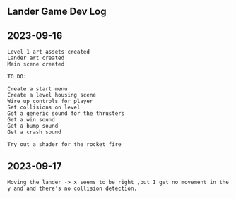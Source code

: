 Lander Game Dev Log
-------------------------------------

2023-09-16
----------

	Level 1 art assets created
	Lander art created
	Main scene created

	TO DO:
	------
	Create a start menu
	Create a level housing scene
	Wire up controls for player
	Set collisions on level
	Get a generic sound for the thrusters
	Get a win sound
	Get a bump sound
	Get a crash sound

	Try out a shader for the rocket fire


2023-09-17
----------

	Moving the lander -> x seems to be right ,but I get no movement in the y and and there's no collision detection.